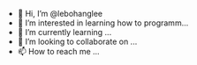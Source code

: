 - 👋 Hi, I’m @lebohanglee
- 👀 I’m interested in learning how to programm...
- 🌱 I’m currently learning ...
- 💞️ I’m looking to collaborate on ...
- 📫 How to reach me ...

<!---
lebohanglee/lebohanglee is a ✨ special ✨ repository because its `README.md` (this file) appears on your GitHub profile.
You can click the Preview link to take a look at your changes.
--->
